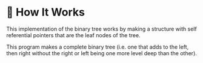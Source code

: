 # :hammer: How It Works
This implementation of the binary tree works by making a structure with self
referential pointers that are the leaf nodes of the tree.

This program makes a complete binary tree (i.e. one that adds to the left, then
right without the right or left being one more level deep than the other).

